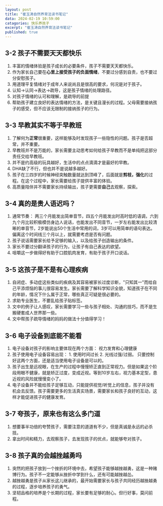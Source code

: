 ```yaml
---
layout: post
title: "崔玉涛自然养育法读书笔记"
data: 2024-02-19 10:59:00
catagories: 快乐养孩子
excerpt: "崔玉涛自然养育法读书笔记"
published: true
---
```


## 3-2 孩子不需要天天都快乐

1. 丰富的情绪体验是孩子成长的必要条件，孩子不需要天天都快乐。
2. 作为家长自己要在**心里上接受孩子的负面情绪**，不要过分感到自责，也不要过分安慰孩子。
3. 用道理平复情绪对于成年人来说尚且是很高的要求，何况是对于孩子。
4. 认知->认同->表达->疏导，这是孩子情绪的处理路径。
5. 对孩子情绪的认可和理解，是疏导的前提
6. 帮助孩子建立良好的表达情绪的方法，是关键且漫长的过程。父母需要接纳孩子的感受，但不应该无限制的接纳孩子的行为。

## 3-3 早教其实不等于早教班

1. 了解何为**正常**很重要，这样能够及时发现孩子一些隐性的问题。孩子是否超常，并不重要。
2. 早教班并不是万能的，家长需要主动思考如何给孩子早教而不是单纯把这部分责任交给早教班。
3. 并不是约高级的玩具越好，生活中的点点滴滴才是最好的早教。
4. DHA缺了不行，但也并不是说越多越好。
5. 孩子在三四岁的时候神经突触数量就达到顶峰了，后面就是**剪枝，强化**的过程。在这个过程中，家长需要给孩子提供丰富的体验。
6. 高质量陪伴并不需要家长持续输出，孩子更需要**自己**去观察，探索。

## 3-4 真的是贵人语迟吗？

1. 通常节奏： 两三个月能发出简单音节，四五个月能发出时高时低的语调，六到九个月比较积极模仿身边人说话，也能发出不同音节，一岁左右能发出比较清晰的单音节，2岁能说出50个生活中常用的词，3岁可以用简单的语句表达。偏离这个时间线三个月以上，就需要考虑是否有问题。
2. 孩子说话需要家长给予足够的输入，以及给孩子创造输出的条件。
3. 家长不要过分翻译孩子的行为，让孩子有自己表达的欲望。
4. 咀嚼这一步做得好有助于口腔肌肉发育，有助于孩子开口说话。

## 3-5 这孩子是不是有心理疾病

1. 自闭症、多动症这些类似的疾病及其容易被家长过度诊断，"只知其一"而给自己平添烦恼的事儿很容易发生。家长需要了解科学知识全貌，知道孩子在不同的年龄，情况下什么属于正常，哪些真正可疑是很必要的。
2. 求助专业医生，不要乱给孩子贴标签。
3. 文中的例子让人感叹，家长需要学习一些与孩子相处、沟通的技巧，而不是生搬硬套成人世界那一些。
4. 文中帮孩子疏导情绪的妈妈的做法十分值得学习！

## 3-6 电子设备到底能不能看

1. 电子设备对孩子的影响主要体现在两个方面： 视力发育和心理健康
2. 孩子使用电子设备容易出现： 1. 使用时间过长 2. 光线过强/过弱。 只要控制好这两个方面，还是适当使用电子设备是可以的。
3. 孩子出生是远视眼，在生产的过程中慢慢矫正直到正常视力。但是如果这个阶段用眼不健康，就是矫正过度，变成近视。等到10岁左右，视力基本定型，患近视的风险就慢慢变小了。
4. 电子设备并不能给孩子足够互动，只能提供视觉/听觉上的信息，孩子并没有机会去反馈。孩子需要更多的生活真实场景，需要家长和孩子良好的互动，这样才能促进孩子的健康发育。

## 3-7 夸孩子，原来也有这么多门道
1. 想要事半功倍的夸赞孩子，需要注意的道道有不少，但是真诚是永远的必杀技。
2. 拿出时间和精力，去观察孩子，去发现孩子的优点，就能够夸对孩子。

## 3-8 孩子真的会越挫越勇吗
1. 突然的把孩子放到一个挫折的环境中去，希望孩子能够越挫越勇，这是一种赌博行为。孩子不一定能够从挫折中学到什么，还有可能越挫越怂。
2. 越挫越勇是孩子从家长这儿继承的，最开始需要家长与孩子共同经历越挫越勇的过程，逐步培养孩子的勇气。
3. 坚韧品格的培养是个长期的过程，家长要有足够的耐心。但行好事，莫问前程。